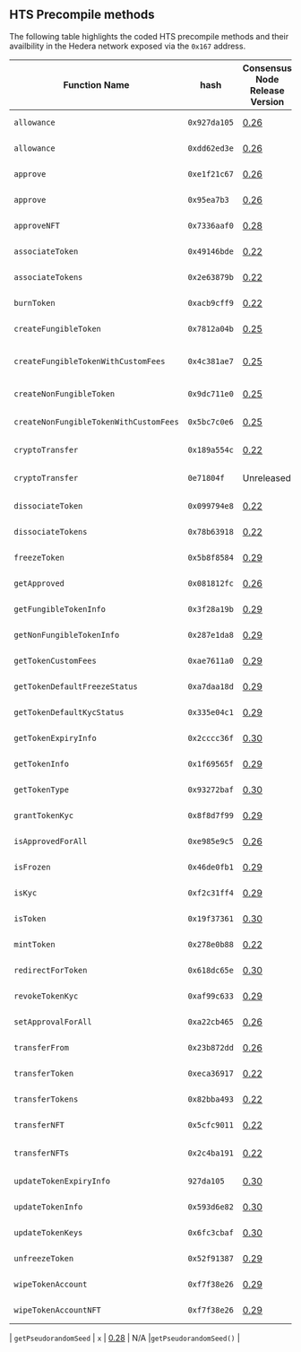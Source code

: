 ## HTS Precompile methods

The following table highlights the coded HTS precompile methods and their availbility in the Hedera network exposed via the `0x167` address.

| Function Name                             | hash          | Consensus Node Release Version | HIP                              | Method Interface |
|-------------------------------------------|---------------|---------------|---------------------------------------------------|---------------------------------|
| `allowance`                               | `0x927da105`  | [0.26](https://docs.hedera.com/hedera/networks/release-notes/services#v0.26)  | [HIP 514](https://hips.hedera.com/hip/hip-514)    | `allowance(address,address,address)` |
| `allowance`                               | `0xdd62ed3e`  | [0.26](https://docs.hedera.com/hedera/networks/release-notes/services#v0.26)  | [HIP 376](https://hips.hedera.com/hip/hip-376)    | `allowance(address,address,address)` |
| `approve`                                 | `0xe1f21c67`  | [0.26](https://docs.hedera.com/hedera/networks/release-notes/services#v0.26)  | [HIP 514](https://hips.hedera.com/hip/hip-514)    | `approve(address token, address to, uint256 tokenId)` |
| `approve`                                 | `0x95ea7b3`   | [0.26](https://docs.hedera.com/hedera/networks/release-notes/services#v0.26)  | [HIP 376](https://hips.hedera.com/hip/hip-376)    | `approve(address token, address to, uint256 tokenId)` |
| `approveNFT`                              | `0x7336aaf0`  | [0.28](https://docs.hedera.com/hedera/networks/release-notes/services#v0.28)  | [HIP 514](https://hips.hedera.com/hip/hip-514)    | `approveNFT(address token, address to, uint256 tokenId)` |
| `associateToken`                          | `0x49146bde`  | [0.22](https://docs.hedera.com/hedera/networks/release-notes/services#v0.22)  | [HIP 206](https://hips.hedera.com/hip/hip-206)    | `associateToken(address account, address token)` |
| `associateTokens`                         | `0x2e63879b`  | [0.22](https://docs.hedera.com/hedera/networks/release-notes/services#v0.22)  | [HIP 206](https://hips.hedera.com/hip/hip-206)    | `associateTokens(address account, address[] memory tokens)` |
| `burnToken`                               | `0xacb9cff9`  | [0.22](https://docs.hedera.com/hedera/networks/release-notes/services#v0.22)  | [HIP 206](https://hips.hedera.com/hip/hip-206)    | `burnToken(address token, uint64 amount, int64[] memory serialNumbers)` |
| `createFungibleToken`                     | `0x7812a04b`  | [0.25](https://docs.hedera.com/hedera/networks/release-notes/services#v0.25)  | [HIP 358](https://hips.hedera.com/hip/hip-358)    | `createFungibleToken(HederaToken memory token, uint initialTotalSupply, uint decimals)` |
| `createFungibleTokenWithCustomFees`       | `0x4c381ae7`  | [0.25](https://docs.hedera.com/hedera/networks/release-notes/services#v0.25)  | [HIP 358](https://hips.hedera.com/hip/hip-358)    | `createFungibleTokenWithCustomFees(HederaToken memory token, uint initialTotalSupply, uint decimals, FixedFee[] memory fixedFees, FractionalFee[] memory fractionalFees)` |
| `createNonFungibleToken`                  | `0x9dc711e0`  | [0.25](https://docs.hedera.com/hedera/networks/release-notes/services#v0.25)  | [HIP 358](https://hips.hedera.com/hip/hip-358)    | `createNonFungibleToken(HederaToken memory token)` |
| `createNonFungibleTokenWithCustomFees`    | `0x5bc7c0e6`  | [0.25](https://docs.hedera.com/hedera/networks/release-notes/services#v0.25)  | [HIP 358](https://hips.hedera.com/hip/hip-358)    | `createNonFungibleTokenWithCustomFees(HederaToken memory token, FixedFee[] memory fixedFees, RoyaltyFee[] memory royaltyFees)` |
| `cryptoTransfer`                          | `0x189a554c`  | [0.22](https://docs.hedera.com/hedera/networks/release-notes/services#v0.22)  | [HIP 206](https://hips.hedera.com/hip/hip-206)    | `cryptoTransfer(TokenTransferList[] memory tokenTransfers)` |
| `cryptoTransfer`                          | `0e71804f`    | Unreleased    | [HIP 206](https://hips.hedera.com/hip/hip-206)    | `cryptoTransfer(TransferList memory transferList, TokenTransferList[] memory tokenTransfers) external returns (int64 responseCode)` |
| `dissociateToken`                         | `0x099794e8`  | [0.22](https://docs.hedera.com/hedera/networks/release-notes/services#v0.22)  | [HIP 206](https://hips.hedera.com/hip/hip-206)    | `dissociateToken(address account, address token)` |
| `dissociateTokens`                        | `0x78b63918`  | [0.22](https://docs.hedera.com/hedera/networks/release-notes/services#v0.22)  | [HIP 206](https://hips.hedera.com/hip/hip-206)    | `dissociateTokens(address account, address[] memory tokens)` |
| `freezeToken`                             | `0x5b8f8584`  | [0.29](https://docs.hedera.com/hedera/networks/release-notes/services#v0.29)  | [HIP 514](https://hips.hedera.com/hip/hip-514)    | `freezeToken(address token, address account)` |
| `getApproved`                             | `0x081812fc`  | [0.26](https://docs.hedera.com/hedera/networks/release-notes/services#v0.26)  | [HIP 376](https://hips.hedera.com/hip/hip-376)    | `getApproved(address token, uint256 tokenId)` |
| `getFungibleTokenInfo`                    | `0x3f28a19b`  | [0.29](https://docs.hedera.com/hedera/networks/release-notes/services#v0.29)  | [HIP 514](https://hips.hedera.com/hip/hip-514)    | `getFungibleTokenInfo(address token)` |
| `getNonFungibleTokenInfo`                 | `0x287e1da8`  | [0.29](https://docs.hedera.com/hedera/networks/release-notes/services#v0.29)  | [HIP 514](https://hips.hedera.com/hip/hip-514)    | `getNonFungibleTokenInfo(address token, int64 serialNumber)` |
| `getTokenCustomFees`                      | `0xae7611a0`  | [0.29](https://docs.hedera.com/hedera/networks/release-notes/services#v0.29)  | [HIP 514](https://hips.hedera.com/hip/hip-514)    | `getTokenCustomFees(address token)` |
| `getTokenDefaultFreezeStatus`             | `0xa7daa18d`  | [0.29](https://docs.hedera.com/hedera/networks/release-notes/services#v0.29)  | [HIP 514](https://hips.hedera.com/hip/hip-514)    | `getTokenDefaultFreezeStatus(address token)` |
| `getTokenDefaultKycStatus`                | `0x335e04c1`  | [0.29](https://docs.hedera.com/hedera/networks/release-notes/services#v0.29)  | [HIP 514](https://hips.hedera.com/hip/hip-514)    | `getTokenDefaultKycStatus(address token)` |
| `getTokenExpiryInfo`                      | `0x2cccc36f`  | [0.30](https://docs.hedera.com/hedera/networks/release-notes/services#v0.30)  | [HIP 514](https://hips.hedera.com/hip/hip-514)    | `getTokenExpiryInfo(address)` |
| `getTokenInfo`                            | `0x1f69565f`  | [0.29](https://docs.hedera.com/hedera/networks/release-notes/services#v0.29)  | [HIP 514](https://hips.hedera.com/hip/hip-514)    | `getTokenInfo(address token)` |
| `getTokenType`                            | `0x93272baf`  | [0.30](https://docs.hedera.com/hedera/networks/release-notes/services#v0.30)  | [HIP 514](https://hips.hedera.com/hip/hip-514)    | `getTokenType(address token)` |
| `grantTokenKyc`                           | `0x8f8d7f99`  | [0.29](https://docs.hedera.com/hedera/networks/release-notes/services#v0.29)  | [HIP 514](https://hips.hedera.com/hip/hip-514)    | `grantTokenKyc(address  token, address account)` |
| `isApprovedForAll`                        | `0xe985e9c5`  | [0.26](https://docs.hedera.com/hedera/networks/release-notes/services#v0.26)  | [HIP 376](https://hips.hedera.com/hip/hip-376)    | `isApprovedForAll(address token, address owner, address operator)` |
| `isFrozen`                                | `0x46de0fb1`  | [0.29](https://docs.hedera.com/hedera/networks/release-notes/services#v0.29)  | [HIP 514](https://hips.hedera.com/hip/hip-514)    | `isFrozen(address token, address account)` |
| `isKyc`                                   | `0xf2c31ff4`  | [0.29](https://docs.hedera.com/hedera/networks/release-notes/services#v0.29)  | [HIP 514](https://hips.hedera.com/hip/hip-514)    | `isKyc(address token, address account)` |
| `isToken`                                 | `0x19f37361`  | [0.30](https://docs.hedera.com/hedera/networks/release-notes/services#v0.30)  | [HIP 514](https://hips.hedera.com/hip/hip-514)    | `isToken(address token)` |
| `mintToken`                               | `0x278e0b88`  | [0.22](https://docs.hedera.com/hedera/networks/release-notes/services#v0.22)  | [HIP 206](https://hips.hedera.com/hip/hip-206)    | `mintToken(address token, uint64 amount, bytes[] memory metadata)` |
| `redirectForToken`                        | `0x618dc65e`  | [0.30](https://docs.hedera.com/hedera/networks/release-notes/services#v0.24)  | [HIP 218](https://hips.hedera.com/hip/hip-218)    | `redirectForToken(address token, bytes memory data)` |
| `revokeTokenKyc`                          | `0xaf99c633`  | [0.29](https://docs.hedera.com/hedera/networks/release-notes/services#v0.29)  | [HIP 514](https://hips.hedera.com/hip/hip-514)    | `revokeTokenKyc(address token, address account)` |
| `setApprovalForAll`                       | `0xa22cb465`  | [0.26](https://docs.hedera.com/hedera/networks/release-notes/services#v0.26)  | [HIP 376](https://hips.hedera.com/hip/hip-376)    | `setApprovalForAll(address token, address operator, bool approved)` |
| `transferFrom`                            | `0x23b872dd`  | [0.26](https://docs.hedera.com/hedera/networks/release-notes/services#v0.26)  | [HIP 376](https://hips.hedera.com/hip/hip-376)    | `transferFrom(address from, address to, uint256 tokenId)` |
| `transferToken`                           | `0xeca36917`  | [0.22](https://docs.hedera.com/hedera/networks/release-notes/services#v0.22)  | [HIP 206](https://hips.hedera.com/hip/hip-206)    | `transferToken(address token, address sender, address recipient, int64 amount)` |
| `transferTokens`                          | `0x82bba493`  | [0.22](https://docs.hedera.com/hedera/networks/release-notes/services#v0.22)  | [HIP 206](https://hips.hedera.com/hip/hip-206)    | `transferTokens(address token, address[] memory accountId, int64[] memory amount)` |
| `transferNFT`                             | `0x5cfc9011`  | [0.22](https://docs.hedera.com/hedera/networks/release-notes/services#v0.22)  | [HIP 206](https://hips.hedera.com/hip/hip-206)    | `transferNFT(address token,  address sender, address recipient, int64 serialNum)` |
| `transferNFTs`                            | `0x2c4ba191`  | [0.22](https://docs.hedera.com/hedera/networks/release-notes/services#v0.22)  | [HIP 206](https://hips.hedera.com/hip/hip-206)    | `transferNFTs(address token, address[] memory sender, address[] memory receiver, int64[] memory serialNumber)` |
| `updateTokenExpiryInfo`                   | `927da105`    | [0.30](https://docs.hedera.com/hedera/networks/release-notes/services#v0.30)  | [HIP 514](https://hips.hedera.com/hip/hip-514)    | `updateTokenExpiryInfo(address, Expiry)` |
| `updateTokenInfo`                         | `0x593d6e82`  | [0.30](https://docs.hedera.com/hedera/networks/release-notes/services#v0.30)  | [HIP 514](https://hips.hedera.com/hip/hip-514)    | `updateTokenInfo(address, HederaToken)` |
| `updateTokenKeys`                         | `0x6fc3cbaf`  | [0.30](https://docs.hedera.com/hedera/networks/release-notes/services#v0.30)  | [HIP 514](https://hips.hedera.com/hip/hip-514)    | `updateTokenKeys(address, Expiry)` |
| `unfreezeToken`                           | `0x52f91387`  | [0.29](https://docs.hedera.com/hedera/networks/release-notes/services#v0.29)  | [HIP 514](https://hips.hedera.com/hip/hip-514)    | `unfreezeToken(address token, address account)` |
| `wipeTokenAccount`                        | `0xf7f38e26`  | [0.29](https://docs.hedera.com/hedera/networks/release-notes/services#v0.29)  | [HIP 514](https://hips.hedera.com/hip/hip-514)    | `wipeTokenAccount(address, address, uint32)` |
| `wipeTokenAccountNFT`                     | `0xf7f38e26`  | [0.29](https://docs.hedera.com/hedera/networks/release-notes/services#v0.29)  | [HIP 514](https://hips.hedera.com/hip/hip-514)    | `wipeTokenAccountNFT(address, address, int64[])` |

| `getPseudorandomSeed`                     | `x`           | [0.28](https://docs.hedera.com/hedera/networks/release-notes/services#v0.28)  | N/A                                               |`getPseudorandomSeed()` |

